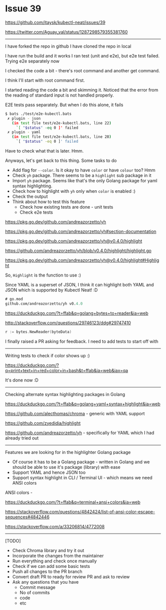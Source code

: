 # Issue 39

https://github.com/itaysk/kubectl-neat/issues/39

https://twitter.com/Aguay_val/status/1287298579355381760

---

I have forked the repo in github
I have cloned the repo in local

I have run the build and it works
I ran test (unit and e2e), but e2e test failed. Trying e2e separately now

I checked the code a bit - there's root command and another get command.

I think I'll start with root command first.

I started reading the code a bit and skimming it. Noticed that the error from
the reading of standard input is not handled properly.

E2E tests pass separately. But when I do this alone, it fails

```bash
$ bats ./test/e2e-kubectl.bats
 ✗ plugin - json
   (in test file test/e2e-kubectl.bats, line 22)
     `[ "$status" -eq 0 ]' failed
 ✗ plugin - yaml
   (in test file test/e2e-kubectl.bats, line 28)
     `[ "$status" -eq 0 ]' failed

```

Have to check what that is later. Hmm.

Anyways, let's get back to this thing. Some tasks to do

- Add flag for `--color`. Is it okay to have `color` or have `colour` too? Hmm
- Check `yh` package. There seems to be a `highlight` sub package in it
- Import `yh` package. Seems like that's the only Golang package for yaml
  syntax highlighting.
- Check how to highlight with `yh` only when `color` is enabled :)
- Check the output
- Think about how to test this feature
  - Check how existing tests are done - unit tests
  - Check e2e tests

https://pkg.go.dev/github.com/andreazorzetto/yh

https://pkg.go.dev/github.com/andreazorzetto/yh#section-documentation

https://pkg.go.dev/github.com/andreazorzetto/yh@v0.4.0/highlight

https://github.com/andreazorzetto/yh/blob/v0.4.0/highlight/highlight.go

https://pkg.go.dev/github.com/andreazorzetto/yh@v0.4.0/highlight#Highlight

So, `Highlight` is the function to use :)

Since YAML is a superset of JSON, I think it can highlight both YAML and JSON
which is supported by Kubectl Neat! :D

```go.mod
# go.mod
github.com/andreazorzetto/yh v0.4.0
```

https://duckduckgo.com/?t=ffab&q=golang+bytes+to+reader&ia=web

http://stackoverflow.com/questions/29746123/ddg#29747410

```go
r := bytes.NewReader(byteData)
```

I finally raised a PR asking for feedback. I need to add tests to start off with

---

Writing tests to check if color shows up :)

https://duckduckgo.com/?q=print+text+in+red+color+in+bash&t=ffab&ia=web&iax=qa

It's done now :D

---

Checking alternate syntax highlighting packages in Golang

https://duckduckgo.com/?t=ffab&q=golang+yaml+syntax+highlight&ia=web

https://github.com/alecthomas/chroma - generic with YAML support

https://github.com/zyedidia/highlight

https://github.com/andreazorzetto/yh - specifically for YAML which I had already tried out


---

Features we are looking for in the highlighter Golang package
- Of course it has to be a Golang package - written in Golang and we should be able to use it's package (library) with ease
- Support YAML and hence JSON too
- Support syntax highlight in CLI / Terminal UI - which means we need ANSI colors


ANSI colors -

https://duckduckgo.com/?t=ffab&q=terminal+ansi+colors&ia=web

https://stackoverflow.com/questions/4842424/list-of-ansi-color-escape-sequences#4842446

https://stackoverflow.com/a/33206814/4772008

---

[TODO]
- Check Chroma library and try it out
- Incorporate the changes from the maintainer
- Run everything and check once manually
- Check if we can add some basic tests
- Push all changes to the PR branch
- Convert draft PR to ready for review PR and ask to review
- Ask any questions that you have
  - Commit message
  - No of commits
  - code
  - etc
